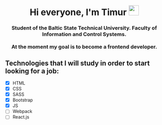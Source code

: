 <h1 align="center">
  Hi everyone, I'm Timur
  <img src="https://github.com/blackcater/blackcater/raw/main/images/Hi.gif" height="32"/>
</h1>
<h3 align="center">
  Student of the Baltic State Technical University. Faculty of Information and Control Systems.
  <br>
  <br>
  At the moment my goal is to become a frontend developer.
</h3>

## Technologies that I will study in order to start looking for a job:
- [x] HTML
- [x] CSS
- [x] SASS
- [x] Bootstrap
- [x] JS
- [ ] Webpack
- [ ] React.js
